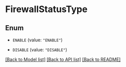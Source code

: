 # FirewallStatusType

## Enum


* `ENABLE` (value: `"ENABLE"`)

* `DISABLE` (value: `"DISABLE"`)


[[Back to Model list]](../README.md#documentation-for-models) [[Back to API list]](../README.md#documentation-for-api-endpoints) [[Back to README]](../README.md)


